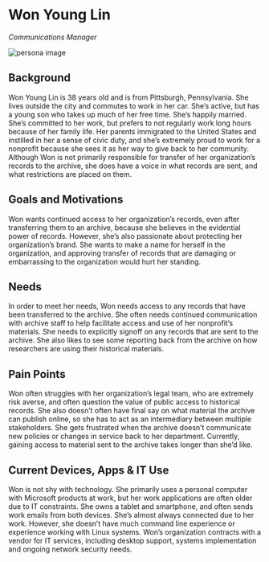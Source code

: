 # Won Young Lin

_Communications Manager_

![persona image](img/won-young-lin.jpg)

## Background

Won Young Lin is 38 years old and is from Pittsburgh, Pennsylvania. She lives outside the city and commutes to work in her car. She’s active, but has a young son who takes up much of her free time. She’s happily married. She’s committed to her work, but prefers to not regularly work long hours because of her family life. Her parents immigrated to the United States and instilled in her a sense of civic duty, and she’s extremely proud to work for a nonprofit because she sees it as her way to give back to her community. Although Won is not primarily responsible for transfer of her organization’s records to the archive, she does have a voice in what records are sent, and what restrictions are placed on them.

## Goals and Motivations

Won wants continued access to her organization’s records, even after transferring them to an archive, because she believes in the evidential power of records. However, she’s also passionate about protecting her organization’s brand. She wants to make a name for herself in the organization, and approving transfer of records that are damaging or embarrassing to the organization would hurt her standing.

## Needs

In order to meet her needs, Won needs access to any records that have been transferred to the archive. She often needs continued communication with archive staff to help facilitate access and use of her nonprofit’s materials. She needs to explicitly signoff on any records that are sent to the archive. She also likes to see some reporting back from the archive on how researchers are using their historical materials.

## Pain Points

Won often struggles with her organization’s legal team, who are extremely risk averse, and often question the value of public access to historical records. She also doesn’t often have final say on what material the archive can publish online, so she has to act as an intermediary between multiple stakeholders. She gets frustrated when the archive doesn’t communicate new policies or changes in service back to her department. Currently, gaining access to material sent to the archive takes longer than she’d like.

## Current Devices, Apps & IT Use

Won is not shy with technology. She primarily uses a personal computer with Microsoft products at work, but her work applications are often older due to IT constraints. She owns a tablet and smartphone, and often sends work emails from both devices. She’s almost always connected due to her work. However, she doesn’t have much command line experience or experience working with Linux systems. Won’s organization contracts with a vendor for IT services, including desktop support, systems implementation and ongoing network security needs.
